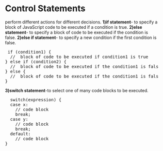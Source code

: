 # Control Statements 
perform different actions for different decisions.
**1)if statement**- to specify a block of JavaScript code to be executed if a condition is true.
**2)else statement**- to specify a block of code to be executed if the condition is false.
**2)else if statement**- to specify a new condition if the first condition is false.
<pre>
 if (condition1) {
  //  block of code to be executed if condition1 is true
} else if (condition2) {
  //  block of code to be executed if the condition1 is false and condition2 is true
} else {
  //  block of code to be executed if the condition1 is false and condition2 is false
}
</pre>
**3)switch statement**-to select one of many code blocks to be executed.
<pre>
  switch(expression) {
  case x:
    // code block
    break;
  case y:
    // code block
    break;
  default:
    // code block
}
</pre>

